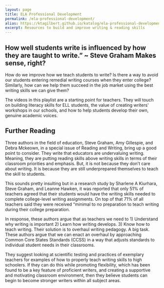 ```yaml
---
layout: page
title: ELA Professional Development
permalink: /ela-professional-development/
alias: https://ktagilbert.github.io/katalog/ela-professional-development/
excerpt: Resources to build and improve writing & reading skills
---
```


<div class="candidate-work-content">
  <h2>
    How well students write is influenced by how they are taught to write.” ~ Steve Graham Makes sense, right?
  </h2>
    <p>
      How do we improve how we teach students to write? Is there a way to avoid our students entering remedial writing courses when they enter college? Similarly, how can we help them succeed in the job market using the best writing skills we can give them?
    </p>
    <p>
      The videos in this playlist are a starting point for teachers. They will touch on building literacy skills for ELL students, the value of creating writers' workshops in our schools, and how to help students develop their own, genuine academic voices.
    </p>
    <div id=further-reading>
      <h2>
        Further Reading
      </h2>
        <p>
          Three authors in the field of education, Steve Graham, Amy Gillespie, and Debra Mckeown, in a special issue of Reading and Writing, bring up a good point to consider. They write that educators are undervaluing writing. Meaning, they are putting reading skills above writing skills in terms of their classroom priorities and emphasis. But, it is not because they don’t care about writing. It is because they are still underprepared themselves to teach the skill to students.
        </p>
        <p>
          This sounds pretty insulting but in a research study by Sharlene A Kiurhara, Steve Graham, and Leanne Hawken, it was reported that only 51% of teachers agreed that their students would have the writing skills needed to complete college-level writing assignments. On top of that 71% of all teachers said they were received “minimal to no preparation to teach writing during their college preparation.
        </p>
        <p>
          In response, these authors argue that as teachers we need to  1) Understand why writing is important  2) Learn how writing develops. 3) Know how to teach writing. Their solution is to overhaul writing pedagogy. A big task. These authors argue that we can enact an overhaul by approaching Common Core States Standards (CCSS) in a way that adjusts standards to individual student needs in their classrooms.
        </p>
        <p>
          They suggest looking at scientific testing and practices of exemplary teachers for examples of how to properly teach writing skills to high schoolers. If they can do this while promoting flexibility, which has been found to be a key feature of proficient writers, and creating a supportive and motivating classroom environment, then they believe students can begin to become stronger writers within all subject areas.
        </p>
    </div>
</div>
